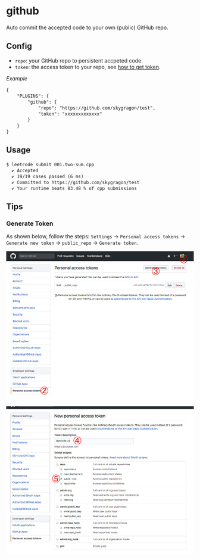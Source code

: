 # github

Auto commit the accepted code to your own (public) GitHub repo.

## Config

* `repo`: your GitHub repo to persistent accpeted code.
* `token`: the access token to your repo, see [how to get token](#generate-token).

*Example*

	{
		"PLUGINS": {
			"github": {
				"repo": "https://github.com/skygragon/test",
				"token": "xxxxxxxxxxxxx"
			}
		}
	}

## Usage

	$ leetcode submit 001.two-sum.cpp
	  ✔ Accepted
	  ✔ 19/19 cases passed (6 ms)
	  ✔ Committed to https://github.com/skygragon/test
	  ✔ Your runtime beats 83.48 % of cpp submissions

## Tips

### Generate Token

As shown below, follow the steps:
`Settings` -> `Personal access tokens` -> `Generate new token` -> `public_repo` -> `Generate token`.

![token1](token.1.jpg)

![token2](token.2.jpg)